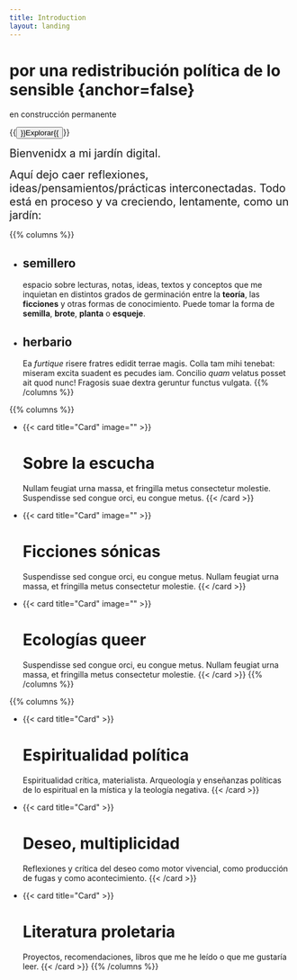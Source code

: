 ```yaml
---
title: Introduction
layout: landing
---
```


<div class="book-hero">

# por una redistribución política de lo sensible {anchor=false}
en construcción permanente

{{<button href="/docs/example">}}Explorar{{</button>}}

</div>

<span style="font-size:1.4em;"> Bienvenidx a mi jardín digital.

<span style="font-size:1.4em;"> Aquí dejo caer reflexiones, ideas/pensamientos/prácticas interconectadas. Todo está en proceso y va creciendo, lentamente, como un jardín: 
</span>

{{% columns %}}
- ## semillero
  espacio sobre lecturas, notas, ideas, textos y conceptos que me inquietan en distintos grados de germinación entre la **teoría**, las **ficciones** y otras formas de conocimiento. Puede tomar la forma de **semilla**, **brote**, **planta** o **esqueje**. 

- ## herbario 
  Ea _furtique_ risere fratres edidit terrae magis. Colla tam mihi tenebat:
  miseram excita suadent es pecudes iam. Concilio _quam_ velatus posset ait quod
  nunc! Fragosis suae dextra geruntur functus vulgata.
{{% /columns %}}


{{% columns %}}
- {{< card title="Card" image="" >}}
  # Sobre la escucha
  Nullam feugiat urna massa, et fringilla metus consectetur molestie. Suspendisse sed congue orci, eu congue metus.
  {{< /card >}}

- {{< card title="Card" image="" >}}
  # Ficciones sónicas
  Suspendisse sed congue orci, eu congue metus. Nullam feugiat urna massa, et fringilla metus consectetur molestie.
  {{< /card >}}

- {{< card title="Card" image="" >}}
  # Ecologías queer
  Suspendisse sed congue orci, eu congue metus. Nullam feugiat urna massa, et fringilla metus consectetur molestie.
  {{< /card >}}
{{% /columns %}}

{{% columns %}}
- {{< card title="Card" >}}
  # Espiritualidad política
  Espiritualidad crítica, materialista. Arqueología y enseñanzas políticas de lo espiritual en la mística y la teología negativa.
  {{< /card >}}

- {{< card title="Card" >}}
  # Deseo, multiplicidad
  Reflexiones y crítica del deseo como motor vivencial, como producción de fugas y como acontecimiento.
  {{< /card >}}

- {{< card title="Card" >}}
  # Literatura proletaria
   Proyectos, recomendaciones, libros que me he leído o que me gustaría leer. 
  {{< /card >}}
{{% /columns %}}
